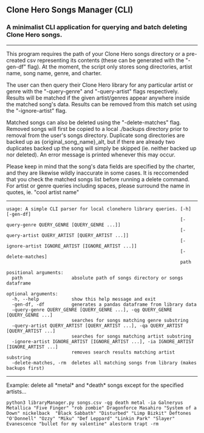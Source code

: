 ## Clone Hero Songs Manager (CLI)
### A minimalist CLI application for querying and batch deleting Clone Hero songs.

<hr>

This program requires the path of your Clone Hero songs directory or a pre-created csv representing its contents (these can be generated with the "-gen-df" flag). At the moment, the script only stores song directories, artist name, song name, genre, and charter. 

The user can then query their Clone Hero library for any particular artist or genre with the "-query-genre" and "-query-artist" flags respectively. Results will be matched if the given artist/genres appear anywhere inside the matched song's data. Results can be removed from this match set using the "-ignore-artist" flag.

Matched songs can also be deleted using the "-delete-matches" flag. Removed songs will first be copied to a local ./backups directory prior to removal from the user's songs directory. Duplicate song directories are backed up as {original_song_name}_alt, but if there are already two duplicates backed up the song will simply be skipped (ie. neither backed up nor deleted). An error message is printed whenever this may occur.

Please keep in mind that the song's data fields are specified by the charter, and they are likewise wildly inaccurate in some cases. It is reccomended that you check the matched songs list before running a delete command. For artist or genre queries including spaces, please surround the name in quotes, ie. "cool artist name"

<hr>

```
usage: A simple CLI parser for local clonehero library queries. [-h] [-gen-df]
                                                                [-query-genre QUERY_GENRE [QUERY_GENRE ...]]
                                                                [-query-artist QUERY_ARTIST [QUERY_ARTIST ...]]
                                                                [-ignore-artist IGNORE_ARTIST [IGNORE_ARTIST ...]]
                                                                [-delete-matches]
                                                                path

positional arguments:
  path                  absolute path of songs directory or songs dataframe

optional arguments:
  -h, --help            show this help message and exit
  -gen-df, -df          generates a pandas dataframe from library data
  -query-genre QUERY_GENRE [QUERY_GENRE ...], -qg QUERY_GENRE [QUERY_GENRE ...]
                        searches for songs matching genre substring
  -query-artist QUERY_ARTIST [QUERY_ARTIST ...], -qa QUERY_ARTIST [QUERY_ARTIST ...]
                        searches for songs matching artist substring
  -ignore-artist IGNORE_ARTIST [IGNORE_ARTIST ...], -ia IGNORE_ARTIST [IGNORE_ARTIST ...]
                        removes search results matching artist substring
  -delete-matches, -rm  deletes all matching songs from library (makes backups first)
```

<hr>

Example: delete all \*metal\* and \*death\* songs except for the specified artists...

```
python3 libraryManager.py songs.csv -qg death metal -ia Galneryus Metallica "Five Finger" "rob zombie" Dragonforce Masahiro "System of a Down" nickelback  "Black Sabbath" "Disturbed" "Limp Bizkit" Deftones "O'Donnell" "Ozzy" "Miku" "Def Leppard" "Linkin Park" "Slayer" Evanescence "bullet for my valentine" alestorm trapt -rm
```